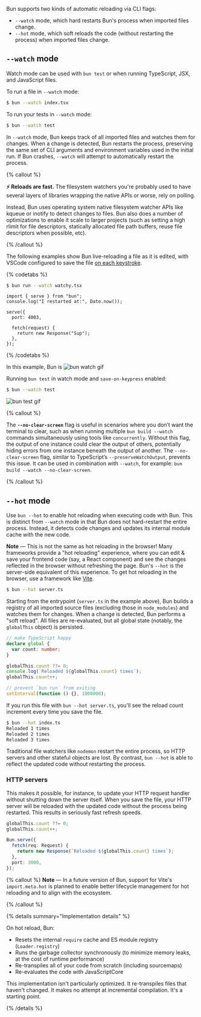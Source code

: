 Bun supports two kinds of automatic reloading via CLI flags:

- `--watch` mode, which hard restarts Bun's process when imported files change.
- `--hot` mode, which soft reloads the code (without restarting the process) when imported files change.

## `--watch` mode

Watch mode can be used with `bun test` or when running TypeScript, JSX, and JavaScript files.

To run a file in `--watch` mode:

```bash
$ bun --watch index.tsx
```

To run your tests in `--watch` mode:

```bash
$ bun --watch test
```

In `--watch` mode, Bun keeps track of all imported files and watches them for changes. When a change is detected, Bun restarts the process, preserving the same set of CLI arguments and environment variables used in the initial run. If Bun crashes, `--watch` will attempt to automatically restart the process.

{% callout %}

**⚡️ Reloads are fast.** The filesystem watchers you're probably used to have several layers of libraries wrapping the native APIs or worse, rely on polling.

Instead, Bun uses operating system native filesystem watcher APIs like kqueue or inotify to detect changes to files. Bun also does a number of optimizations to enable it scale to larger projects (such as setting a high rlimit for file descriptors, statically allocated file path buffers, reuse file descriptors when possible, etc).

{% /callout %}

The following examples show Bun live-reloading a file as it is edited, with VSCode configured to save the file [on each keystroke](https://code.visualstudio.com/docs/editor/codebasics#_save-auto-save).

{% codetabs %}

```bash
$ bun run --watch watchy.tsx
```

```tsx#watchy.tsx
import { serve } from "bun";
console.log("I restarted at:", Date.now());

serve({
  port: 4003,

  fetch(request) {
    return new Response("Sup");
  },
});
```

{% /codetabs %}

In this example, Bun is
![bun watch gif](https://user-images.githubusercontent.com/709451/228439002-7b9fad11-0db2-4e48-b82d-2b88c8625625.gif)

Running `bun test` in watch mode and `save-on-keypress` enabled:

```bash
$ bun --watch test
```

![bun test gif](https://user-images.githubusercontent.com/709451/228396976-38a23864-4a1d-4c96-87cc-04e5181bf459.gif)

{% callout %}

The **`--no-clear-screen`** flag is useful in scenarios where you don’t want the terminal to clear, such as when running multiple `bun build --watch` commands simultaneously using tools like `concurrently`. Without this flag, the output of one instance could clear the output of others, potentially hiding errors from one instance beneath the output of another. The `--no-clear-screen` flag, similar to TypeScript’s `--preserveWatchOutput`, prevents this issue. It can be used in combination with `--watch`, for example: `bun build --watch --no-clear-screen`.

{% /callout %}

## `--hot` mode

Use `bun --hot` to enable hot reloading when executing code with Bun. This is distinct from `--watch` mode in that Bun does not hard-restart the entire process. Instead, it detects code changes and updates its internal module cache with the new code.

**Note** — This is not the same as hot reloading in the browser! Many frameworks provide a "hot reloading" experience, where you can edit & save your frontend code (say, a React component) and see the changes reflected in the browser without refreshing the page. Bun's `--hot` is the server-side equivalent of this experience. To get hot reloading in the browser, use a framework like [Vite](https://vitejs.dev).

```bash
$ bun --hot server.ts
```

Starting from the entrypoint (`server.ts` in the example above), Bun builds a registry of all imported source files (excluding those in `node_modules`) and watches them for changes. When a change is detected, Bun performs a "soft reload". All files are re-evaluated, but all global state (notably, the `globalThis` object) is persisted.

```ts#server.ts
// make TypeScript happy
declare global {
  var count: number;
}

globalThis.count ??= 0;
console.log(`Reloaded ${globalThis.count} times`);
globalThis.count++;

// prevent `bun run` from exiting
setInterval(function () {}, 1000000);
```

If you run this file with `bun --hot server.ts`, you'll see the reload count increment every time you save the file.

```bash
$ bun --hot index.ts
Reloaded 1 times
Reloaded 2 times
Reloaded 3 times
```

Traditional file watchers like `nodemon` restart the entire process, so HTTP servers and other stateful objects are lost. By contrast, `bun --hot` is able to reflect the updated code without restarting the process.

### HTTP servers

This makes it possible, for instance, to update your HTTP request handler without shutting down the server itself. When you save the file, your HTTP server will be reloaded with the updated code without the process being restarted. This results in seriously fast refresh speeds.

```ts#server.ts
globalThis.count ??= 0;
globalThis.count++;

Bun.serve({
  fetch(req: Request) {
    return new Response(`Reloaded ${globalThis.count} times`);
  },
  port: 3000,
});
```

<!-- The file above is simply exporting an object with a `fetch` handler defined. When this file is executed, Bun interprets this as an HTTP server and passes the exported object into `Bun.serve`. -->

<!-- {% image src="https://user-images.githubusercontent.com/709451/195477632-5fd8a73e-014d-4589-9ba2-e075ad9eb040.gif" alt="Bun vs Nodemon refresh speeds" caption="Bun on the left, Nodemon on the right." /%} -->

{% callout %}
**Note** — In a future version of Bun, support for Vite's `import.meta.hot` is planned to enable better lifecycle management for hot reloading and to align with the ecosystem.

{% /callout %}

{% details summary="Implementation details" %}

On hot reload, Bun:

- Resets the internal `require` cache and ES module registry (`Loader.registry`)
- Runs the garbage collector synchronously (to minimize memory leaks, at the cost of runtime performance)
- Re-transpiles all of your code from scratch (including sourcemaps)
- Re-evaluates the code with JavaScriptCore

This implementation isn't particularly optimized. It re-transpiles files that haven't changed. It makes no attempt at incremental compilation. It's a starting point.

{% /details %}
